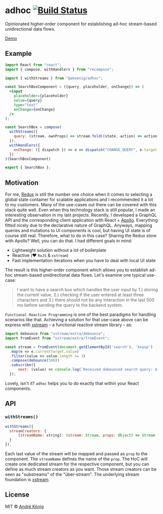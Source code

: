 # adhoc [![Build Status](https://travis-ci.org/akoenig/adhoc.svg?branch=master)](https://travis-ci.org/akoenig/adhoc)

Opinionated higher-order component for establishing ad-hoc stream-based unidirectional data flows.

[Demo](https://stackblitz.com/edit/react-dcxk1g)

## Example

```jsx
import React from "react";
import { compose, withHandlers } from "recompose";

import { withStreams } from "@akoenig/adhoc";

const SearchBoxComponent = ({query, placeholder, onChange}) => (
  <input
    placeholder={placeholder}
    value={query}
    type="text"
    onChange={onChange}
  />
);

const SearchBox = compose(
  withStreams({
    query: (stream, ownProps) => stream.fold((state, action) => action.payload, ""),
  }),
  withHandlers({
    onChange: ({ dispatch }) => e => dispatch("CHANGE_QUERY", e.target.value)
  })
)(SearchBoxComponent)

export { SearchBox };
```

## Motivation

For me, [Redux](https://redux.js.org) is still the number one choice when it comes to selecting a global state container for scalable applications and I recommended it a lot to my customers. Many of the use-cases out there can be covered with this stack quite well. Even when this technology stack is still popular, I made an interesting observation in my last projects. Recently, I developed a GraphQL API and the corresponding client application with React + [Apollo](http://dev.apollodata.com/). Everything fitted nicely due to the declarative nature of GraphQL. Anyways, mapping queries and mutations to UI components is cool, but having UI state is of course still real. Therefore, what to do in this case? Sharing the Redux store with Apollo? Well, you can do that. I had different goals in mind:

  * Lightweight solution without a lot of boilerplate
  * Reactive (❤️ `RxJS` & `xstream`)
  * Fast implementation iterations when you have to deal with local UI state

The result is this higher-order component which allows you to establish ad-hoc stream-based unidirectional data flows. Let's examine one typical use-case:

> I want to have a search box which handles the user input by 1.) storing the current value, 2.) checking if the user entered at least three characters and 3.) there should not be any interaction in the last 500 ms before sending the query to the backend system.

`Functional Reactive Programming` is one of the best paradigms for handling scenarios like that. Achieving a solution for that use-case above can be express with [xstream](https://github.com/staltz/xstream) – a functional reactive stream library – as:

```js
import debounce from "xstream/extra/debounce";
import fromEvent from "xstream/extra/fromEvent";

const stream = fromEvent(document.getElementById('search'), 'keyup')
  .map(e => e.currentTarget.value)
  .filter(value => value.length >= 3)
  .compose(debounce(500))
  .subscribe({
      next: (value) => console.log(`Received debounced search query: ${value}`)
  });
```

Lovely, isn't it? `adhoc` helps you to do exactly that within your React components.

## API

### `withStreams()`

```js
withStreams({
  streamCreators: {
      [streamName: string]: (stream: Stream, props: Object) => Stream
  }
}),
```

Each last value of the stream will be mapped and passed as `prop` to the component. The `streamName` defines the name of the `prop`. The HoC will create one dedicated stream for the respective component, but you can define as much stream creators as you want. Those stream creators can be seen as "substreams" of the "über-stream". The underlying stream foundation is [xstream](https://github.com/staltz/xstream).

## License

MIT © [André König](http://andrekoenig.de)

